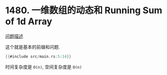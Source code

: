 # 1480. 一维数组的动态和 Running Sum of 1d Array

[问题描述](https://leetcode.com/problems/running-sum-of-1d-array)

这个就是基本的前缀和问题.

```rust
{{#include src/main.rs:5:14}}
```

时间复杂度是 `O(n)`, 空间复杂度是 `O(n)`
